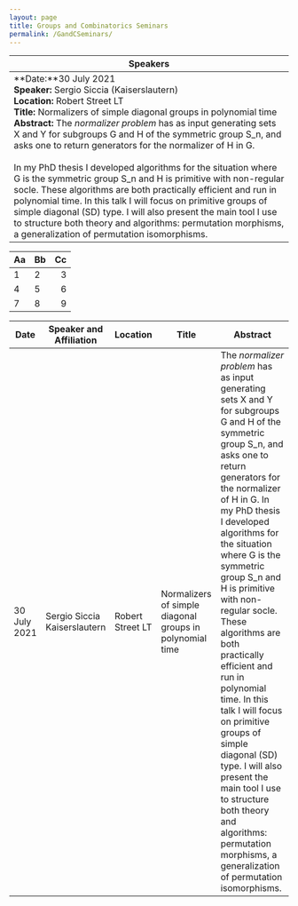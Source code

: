 ```yaml
---
layout: page
title: Groups and Combinatorics Seminars
permalink: /GandCSeminars/
---
```




|Speakers|
|------------------------------------------------|
|**Date:**30 July 2021<br>                                                      **Speaker:** Sergio Siccia (Kaiserslautern)<br>                                 **Location:** Robert Street LT<br>                                               **Title:** Normalizers of simple diagonal groups in polynomial time<br>         **Abstract:** The *normalizer problem* has as input generating sets X and Y for subgroups G and H of the symmetric group S_n, and asks one to return generators for the normalizer of H in G.<br><br>                                          In my PhD thesis I developed algorithms for the situation where G is the symmetric group S_n and H is primitive with non-regular socle. These algorithms are both practically efficient and run in polynomial time. In this talk I will focus on primitive groups of simple diagonal (SD) type. I will also present the main tool I use to structure both theory and algorithms: permutation morphisms, a generalization of permutation isomorphisms.|

|Aa|Bb|Cc|
|--|:-|-:|
|1|2|3|
|4|5|6|
|7|8|9| 


|Date|Speaker and Affiliation|Location|Title|Abstract|
|----|-----------------------|--------|-----|--------|
|30 July 2021|Sergio Siccia Kaiserslautern|Robert Street LT|Normalizers of simple diagonal groups in polynomial time|The *normalizer problem* has as input generating sets X and Y for subgroups G and H of the symmetric group S_n, and asks one to return generators for the normalizer of H in G. In my PhD thesis I developed algorithms for the situation where G is the symmetric group S_n and H is primitive with non-regular socle. These algorithms are both practically efficient and run in polynomial time. In this talk I will focus on primitive groups of simple diagonal (SD) type. I will also present the main tool I use to structure both theory and algorithms: permutation morphisms, a generalization of permutation isomorphisms.|


